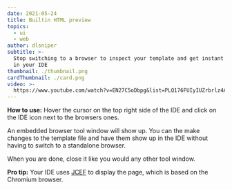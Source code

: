 ```yaml
---
date: 2021-05-24
title: Builtin HTML preview
topics:
  - ui
  - web
author: dlsniper
subtitle: >-
  Stop switching to a browser to inspect your template and get instant feedback
  in your IDE
thumbnail: ./thumbnail.png
cardThumbnail: ./card.png
video: >-
  https://www.youtube.com/watch?v=EN27C5oDbpg&list=PLQ176FUIyIUZrbrlz4AY1V8VzBJKZyVlW&index=20
---
```


**How to use:**
Hover the cursor on the top right side of the IDE and click on the IDE icon next to the browsers ones.

An embedded browser tool window will show up. You can the make changes to the template file and have them show up in the IDE without having to switch to a standalone browser.

When you are done, close it like you would any other tool window.

**Pro tip:** Your IDE uses <a href="https://github.com/JetBrains/jcef">JCEF</a>
to display the page, which is based on the Chromium browser.
